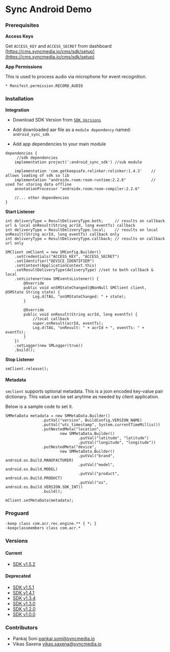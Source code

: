 # Sync Android Demo

### Prerequisites

__Access Keys__

Get `ACCESS_KEY` and `ACCESS_SECRET` from dashboard [https://cms.syncmedia.io/cms/sdk/setup](https://cms.syncmedia.io/cms/sdk/setup)

__App Permissions__

This is used to process audio via microphone for event recognition.

```
* Manifest.permission.RECORD_AUDIO
```

### Installation

__Integration__

* Download SDK Version from [`SDK Versions`](https://code.syncmedia.io/external/android_offline_creative_demo#versions)

* Add downloaded aar file as a `module dependency` named: `android_sync_sdk`

* Add app dependencies to your main module

```
dependencies {
     //sdk dependencies
    implementation project(':android_sync_sdk') //sub module
     
    implementation 'com.getkeepsafe.relinker:relinker:1.4.3'    // allows loading of sdk so lib
    implementation "androidx.room:room-runtime:2.2.6"           // used for storing data offline
    annotationProcessor "androidx.room:room-compiler:2.2.6"
    
	//... other dependencies
}
```

__Start Listener__

```
int deliveryType = ResultDeliveryType.both;     // results on callback url & local onResult(String acrId, long eventTs) callback
int deliveryType = ResultDeliveryType.local;    // results on local onResult(String acrId, long eventTs) callback only
int deliveryType = ResultDeliveryType.callback; // results on callback url only
```

```
SMClient smClient = new SMConfig.Builder()
	.setCredentials("ACCESS_KEY", "ACCESS_SECRET")
	.setIdentifier("DEVICE_IDENTIFIER")
	.setContext(ApplicationContext.this)
	.setResultDeliveryType(deliveryType) //set to both callback & local
	.setListener(new SMEventsListener() {
        @Override
        public void onSMStateChanged(@NonNull SMClient client, @SMState String state) {
            Log.d(TAG, "onSMStateChanged: " + state);
        }

        @Override
        public void onResult(String acrId, long eventTs) {
            //local callback
            super.onResult(acrId, eventTs);
            Log.d(TAG, "onResult: " + acrId + ", eventTs: " + eventTs);
        }
    })
    .setLogger(new SMLogger(true))
	.build();
```

__Stop Listener__

```
smClient.release();
```

#### Metadata

`smclient` supports optional metadata. This is a json encoded key-value pair dictionary.
This value can be set anytime as needed by client application.

Below is a sample code to set it.

```
SMMetaData metadata = new SMMetaData.Builder()
                .putVal("version", BuildConfig.VERSION_NAME)
                .putVal("utc_timestamp", System.currentTimeMillis())
                .putNestedMeta("location",
                        new SMMetaData.Builder()
                                .putVal("latitude", "latitude")
                                .putVal("longitude", "longitude"))
                .putNestedMeta("device",
                        new SMMetaData.Builder()
                                .putVal("brand", android.os.Build.MANUFACTURER)
                                .putVal("model", android.os.Build.MODEL)
                                .putVal("product", android.os.Build.PRODUCT)
                                .putVal("os", android.os.Build.VERSION.SDK_INT))
                .build();

mClient.setMetaData(metadata);
```

### Proguard

```
-keep class com.acr.rec.engine.** { *; }
-keepclassmembers class com.acr.*
```

### Versions

#### Current

* [SDK v1.5.2](https://dev-sync-media.s3-ap-southeast-1.amazonaws.com/libs/android-sdk/sdk_v1.5.2.aar)

#### Deprecated

* [SDK v1.5.1](https://dev-sync-media.s3-ap-southeast-1.amazonaws.com/libs/android-sdk/sdk_v1.5.1.aar)
* [SDK v1.4.1](https://dev-sync-media.s3-ap-southeast-1.amazonaws.com/libs/android-sdk/sdk_v1.4.1.aar)
* [SDK v1.3.4](https://dev-sync-media.s3-ap-southeast-1.amazonaws.com/libs/android-sdk/android_sync_sdk_1.3.4.aar)
* [SDK v1.3.0](https://dev-sync-media.s3-ap-southeast-1.amazonaws.com/libs/android-sdk/android_sync_sdk_1.3.0.aar)
* [SDK v1.2.0](https://dev-sync-media.s3-ap-southeast-1.amazonaws.com/libs/android-sdk/android_sync_sdk_1.2.0.aar)
* [SDK v1.0.0](https://dev-sync-media.s3-ap-southeast-1.amazonaws.com/libs/android-sdk/android_sync_sdk_1.0.0.aar)

### Contributors

* Pankaj Soni <pankaj.soni@syncmedia.io>
* Vikas Saxena <vikas.saxena@syncmedia.io>
